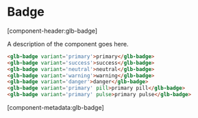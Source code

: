 # Badge

[component-header:glb-badge]

A description of the component goes here.

```html preview
<glb-badge variant='primary'>primary</glb-badge>
<glb-badge variant='success'>success</glb-badge>
<glb-badge variant='neutral'>neutral</glb-badge>
<glb-badge variant='warning'>warning</glb-badge>
<glb-badge variant='danger'>danger</glb-badge>
<glb-badge variant='primary' pill>primary pill</glb-badge>
<glb-badge variant='primary' pulse>primary pulse</glb-badge>
```

[component-metadata:glb-badge]
